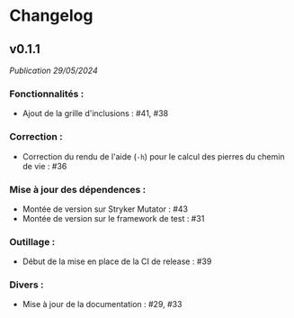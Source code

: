 # Changelog

## v0.1.1
_Publication 29/05/2024_
### Fonctionnalités :
- Ajout de la grille d'inclusions : #41, #38

### Correction :
- Correction du rendu de l'aide (`-h`) pour le calcul des pierres du chemin de vie : #36  

### Mise à jour des dépendences :
- Montée de version sur Stryker Mutator : #43
- Montée de version sur le framework de test : #31

### Outillage :
- Début de la mise en place de la CI de release : #39 

### Divers :
- Mise à jour de la documentation : #29, #33